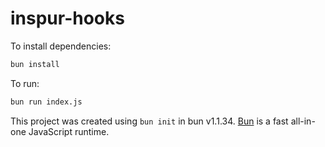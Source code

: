 # inspur-hooks

To install dependencies:

```bash
bun install
```

To run:

```bash
bun run index.js
```

This project was created using `bun init` in bun v1.1.34. [Bun](https://bun.sh) is a fast all-in-one JavaScript runtime.
